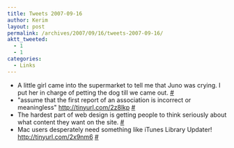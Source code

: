 ```yaml
---
title: Tweets 2007-09-16
author: Kerim
layout: post
permalink: /archives/2007/09/16/tweets-2007-09-16/
aktt_tweeted:
  - 1
  - 1
categories:
  - Links
---
```

  * A little girl came into the supermarket to tell me that Juno was crying. I put her in charge of petting the dog till we came out. <a href="http://twitter.com/kerim/statuses/271609492" onclick="_gaq.push(['_trackEvent', 'outbound-article', 'http://twitter.com/kerim/statuses/271609492', '#']);" >#</a>
  * "assume that the first report of an association is incorrect or meaningless" <a href="http://tinyurl.com/2z8lkp" onclick="_gaq.push(['_trackEvent', 'outbound-article', 'http://tinyurl.com/2z8lkp', 'http://tinyurl.com/2z8lkp']);"  rel="nofollow">http://tinyurl.com/2z8lkp</a> <a href="http://twitter.com/kerim/statuses/271930632" onclick="_gaq.push(['_trackEvent', 'outbound-article', 'http://twitter.com/kerim/statuses/271930632', '#']);" >#</a>
  * The hardest part of web design is getting people to think seriously about what content they want on the site. <a href="http://twitter.com/kerim/statuses/272037272" onclick="_gaq.push(['_trackEvent', 'outbound-article', 'http://twitter.com/kerim/statuses/272037272', '#']);" >#</a>
  * Mac users desperately need something like iTunes Library Updater! <a href="http://tinyurl.com/2x9nm6" onclick="_gaq.push(['_trackEvent', 'outbound-article', 'http://tinyurl.com/2x9nm6', 'http://tinyurl.com/2x9nm6']);"  rel="nofollow">http://tinyurl.com/2x9nm6</a> <a href="http://twitter.com/kerim/statuses/272258672" onclick="_gaq.push(['_trackEvent', 'outbound-article', 'http://twitter.com/kerim/statuses/272258672', '#']);" >#</a>


